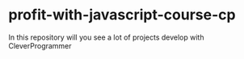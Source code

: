 # profit-with-javascript-course-cp
In this repository will you see a lot of projects develop with CleverProgrammer
